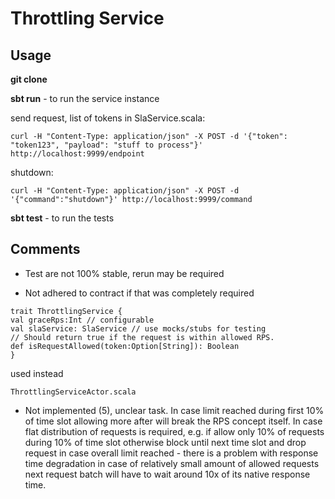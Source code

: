 # Throttling Service


## Usage

**git clone** 

**sbt run** - to run the service instance

send request, list of tokens in SlaService.scala:
```
curl -H "Content-Type: application/json" -X POST -d '{"token": "token123", "payload": "stuff to process"}' http://localhost:9999/endpoint
```

shutdown:
```
curl -H "Content-Type: application/json" -X POST -d '{"command":"shutdown"}' http://localhost:9999/command
```


**sbt test** - to run the tests

## Comments
 * Test are not 100% stable, rerun may be required

 * Not adhered to contract if that was completely required
 ```
 trait ThrottlingService {
 val graceRps:Int // configurable
 val slaService: SlaService // use mocks/stubs for testing
 // Should return true if the request is within allowed RPS.
 def isRequestAllowed(token:Option[String]): Boolean
 }
 ```
 
 used instead 
 
 ```
 ThrottlingServiceActor.scala
 ```
 
 * Not implemented (5), unclear task. In case limit reached during first 10% of time slot allowing more after will break the RPS concept itself.
    In case flat distribution of requests is required, e.g. if allow only 10% of requests during 10% of time slot otherwise block until next time slot
     and drop request in case overall limit reached - there is a problem with response time degradation in case of relatively small amount of allowed requests
      next request batch will have to wait around 10x of its native response time. 
 
